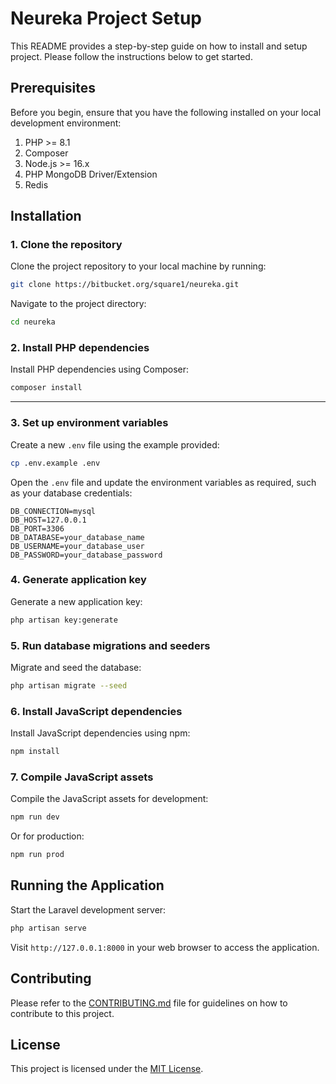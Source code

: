# Neureka Project Setup

This README provides a step-by-step guide on how to install and setup project. Please follow the instructions below to get started.

## Prerequisites

Before you begin, ensure that you have the following installed on your local development environment:

1. PHP >= 8.1
2. Composer
3. Node.js >= 16.x
4. PHP MongoDB Driver/Extension
5. Redis

## Installation

### 1. Clone the repository

Clone the project repository to your local machine by running:

```bash
git clone https://bitbucket.org/square1/neureka.git
```

Navigate to the project directory:

```bash
cd neureka
```

### 2. Install PHP dependencies

Install PHP dependencies using Composer:

```bash
composer install
```

---

### 3. Set up environment variables

Create a new `.env` file using the example provided:

```bash
cp .env.example .env
```

Open the `.env` file and update the environment variables as required, such as your database credentials:

```env
DB_CONNECTION=mysql
DB_HOST=127.0.0.1
DB_PORT=3306
DB_DATABASE=your_database_name
DB_USERNAME=your_database_user
DB_PASSWORD=your_database_password
```

### 4. Generate application key

Generate a new application key:

```bash
php artisan key:generate
```

### 5. Run database migrations and seeders

Migrate and seed the database:

```bash
php artisan migrate --seed
```

### 6. Install JavaScript dependencies

Install JavaScript dependencies using npm:

```bash
npm install
```

### 7. Compile JavaScript assets

Compile the JavaScript assets for development:

```bash
npm run dev
```

Or for production:

```bash
npm run prod
```

## Running the Application

Start the Laravel development server:

```bash
php artisan serve
```

Visit `http://127.0.0.1:8000` in your web browser to access the application.

## Contributing

Please refer to the [CONTRIBUTING.md](CONTRIBUTING.md) file for guidelines on how to contribute to this project.

## License

This project is licensed under the [MIT License](LICENSE.md).
